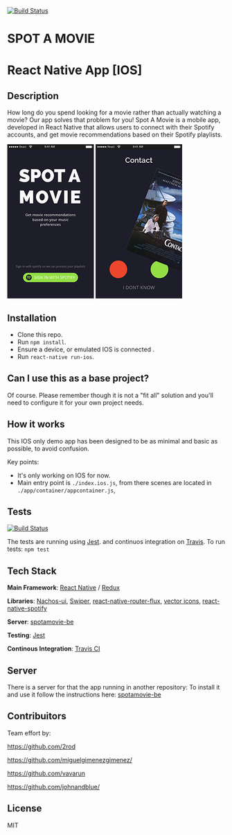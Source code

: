 [![Build Status](https://travis-ci.org/johnandblue/spotamovieFE.svg?branch=develop)](https://travis-ci.org/johnandblue/spotamovieFE) 

# SPOT A MOVIE

# React Native  App [IOS]



## Description

How long do you spend looking for a movie rather than actually watching a movie?
Our app solves that problem for you!
Spot A Movie is a mobile app, developed in React Native that allows users to connect with their Spotify accounts, and get movie recommendations based on their Spotify playlists.

![spotamovie app](./Landing.png)
![spotamovie app](./Swiper.png)

## Installation

* Clone this repo.
* Run `npm install`.
* Ensure a device, or emulated IOS  is connected .
* Run `react-native run-ios`.

## Can I use this as a base project?

Of course. Please remember though it is not a "fit all" solution and you'll need to configure it for your own project needs.

## How it works

This IOS only demo app has been designed to be as minimal and basic as possible, to avoid confusion.

Key points:
- It's only working on IOS for now.
- Main entry point is  `./index.ios.js`, from there scenes are located in  `./app/container/appcontainer.js`,  


## Tests
[![Build Status](https://travis-ci.org/johnandblue/spotamovieFE.svg?branch=develop)](https://travis-ci.org/johnandblue/spotamovieFE)

The  tests are running using [Jest](https://facebook.github.io/jest/). 
and continuos integration on [Travis](https://travis-ci.org/johnandblue/spotamovieFE).
To run tests: `npm test`

## Tech Stack

**Main Framework**: [React Native](https://github.com/facebook/react-native) / [Redux](https://github.com/reactjs/redux)

**Libraries**: [Nachos-ui](https://github.com/avocode/nachos-ui), [Swiper](https://github.com/meteor-factory/react-native-tinder-swipe-cards), [react-native-router-flux](https://github.com/aksonov/react-native-router-flux), [vector icons](https://github.com/oblador/react-native-vector-icons), [react-native-spotify](https://github.com/viestat/react-native-spotify)

**Server**: [spotamovie-be](https://github.com/miguelgimenezgimenez/spotamovie-be)

**Testing**: [Jest](https://github.com/facebook/jest)

**Continous Integration**: [Travis CI](travis-ci.org)

## Server

There is a server for that the app running in another repository:
To install it and use it follow the instructions here: [spotamovie-be](https://github.com/miguelgimenezgimenez/spotamovie-be)

## Contribuitors

Team effort by:

https://github.com/2rod

https://github.com/miguelgimenezgimenez/

https://github.com/vavarun

https://github.com/johnandblue/


## License

MIT
